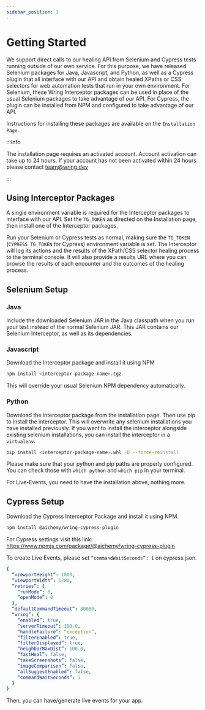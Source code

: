 ```yaml
---
sidebar_position: 1
---
```


# Getting Started

We support direct calls to our healing API from Selenium and Cypress tests
running outside of our own service. For this purpose, we have released Selenium
packages for Java, Javascript, and Python, as well as a Cypress plugin that all
interface with our API and obtain healed XPaths or CSS selectors for web
automation tests that run in your own environment. For Selenium, these Wring
Interceptor packages can be used in place of the usual Selenium packages to take
advantage of our API. For Cypress, the plugin can be installed from NPM and
configured to take advantage of our API.

Instructions for installing these packages are available on the `Installation
Page`.

:::info

The installation page requires an activated account. Account activation can take
up to 24 hours. If your account has not been activated within 24 hours please
contact <team@wring.dev>

:::


## Using Interceptor Packages

A single environment variable is required for the Interceptor packages to
interface with our API. Set the `TG_TOKEN` as directed on the Installation page,
then install one of the Interceptor packages.

Run your Selenium or Cypress tests as normal, making sure the `TG_TOKEN`
(`CYPRESS_TG_TOKEN` for Cypress) environment variable is set. The Interceptor
will log its actions and the results of the XPath/CSS selector healing process
to the terminal console. It will also provide a results URL where you can browse
the results of each encounter and the outcomes of the healing process.

## Selenium Setup

### Java

Include the downloaded Selenium JAR in the Java classpath when you run your test
instead of the normal Selenium JAR. This JAR contains our Selenium Interceptor,
as well as its dependencies.

### Javascript

Download the Interceptor package and install it using NPM

```bash
npm install <interceptor-package-name>.tgz
```

This will override your usual Selenium NPM dependency automatically.

### Python

Download the interceptor package from the installation page. Then use pip to
install the interceptor. This will overwrite any selenium installations you have
installed previously. If you want to install the interceptor alongside existing
selenium installations, you can install the interceptor in a `virtualenv`.

```bash
pip install <interceptor-package-name>.whl -U --force-reinstall
```

Please make sure that your python and pip paths are properly configured. You can
check those with `which python` and `which pip` in your terminal.

For Live-Events, you need to have the installation above, nothing more.

## Cypress Setup

Download the Cypress Interceptor Package and install it using NPM.

```bash
npm install @aichemy/wring-cypress-plugin
```

For Cypress settings visit this link:
https://www.npmjs.com/package/@aichemy/wring-cypress-plugin

To create Live Events, please set ` “commandWaitSeconds”: 1 ` on cypress.json.

```yml title="cypress.json"
{
  “viewportHeight”: 1000,
  “viewportWidth”: 1280,
  “retries”: {
    “runMode”: 0,
    “openMode”: 0
  },
  “defaultCommandTimeout”: 30000,
  “wring”: {
    “enabled”: true,
    “serverTimeout”: 180.0,
    “handleFailure”: “exception”,
    “filterEnabled”: true,
    “filterDisplayed”: true,
    “neighborMaxDist”: 100.0,
    “fastHeal”: false,
    “takeScreenshots”: false,
    “imageComparison”: false,
    “allSuggestEnabled”: false,
    “commandWaitSeconds”: 1
  }
}
```

Then, you can have/generate live events for your app.